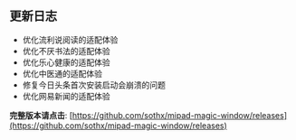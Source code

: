 ## 更新日志

- 优化流利说阅读的适配体验
- 优化不厌书法的适配体验
- 优化乐心健康的适配体验
- 优化中医通的适配体验
- 修复今日头条首次安装启动会崩溃的问题
- 优化网易新闻的适配体验



**完整版本请点击**: [https://github.com/sothx/mipad-magic-window/releases](https://github.com/sothx/mipad-magic-window/releases)